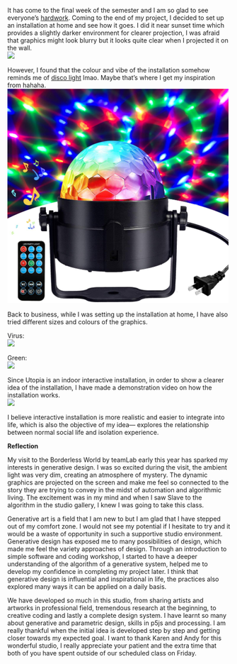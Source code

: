 It has come to the final week of the semester and I am so glad to see everyone’s [hardwork](https://karenanndonnachie.github.io/Slave-To-The-Algorithm/Slave_ribbon/). Coming to the end of my project, I decided to set up an installation at home and see how it goes. I did it near sunset time which provides a slightly darker environment for clearer projection, I was afraid that graphics might look blurry but it looks quite clear when I projected it on the wall. <br/>
<img src="images/projection.gif">

However, I found that the colour and vibe of the installation somehow reminds me of [disco light](https://www.amazon.com.au/Karaoke-Machine-Portable-Activated-Festival/dp/B01JO7AEK0/ref=sr_1_17?dchild=1&keywords=disco+light&qid=1603286523&sr=8-17) lmao. Maybe that’s where I get my inspiration from hahaha. <br/>
<img src="images/disco.jpg" width = 500>

Back to business, while I was setting up the installation at home, I have also tried different sizes and colours of the graphics. 

Virus:<br/>
<img src="images/virus.gif">

Green:<br/>
<img src="images/green.gif">

Since Utopia is an indoor interactive installation, in order to show a clearer idea of the installation, I have made a demonstration video on how the installation works.<br/>
<img src="images/utopia.gif">

I believe interactive installation is more realistic and easier to integrate into life, which is also the objective of my idea— explores the relationship between normal social life and isolation experience.

**Reflection**

My visit to the Borderless World by teamLab early this year has sparked my interests in generative design. I was so excited during the visit, the ambient light was very dim, creating an atmosphere of mystery. The dynamic graphics are projected on the screen and make me feel so connected to the story they are trying to convey in the midst of automation and algorithmic living. The excitement was in my mind and when I saw Slave to the algorithm in the studio gallery, I knew I was going to take this class. 

Generative art is a field that I am new to but I am glad that I have stepped out of my comfort zone.
I would not see my potential if I hesitate to try and it would be a waste of opportunity in such a  supportive studio environment. Generative design has exposed me to many possibilities of design, which made me feel the variety approaches of design. Through an introduction to simple software and coding workshop, I started to have a deeper understanding of the algorithm of a generative system, helped me to develop my confidence in completing my project later. I think that generative design is influential and inspirational in life, the practices also explored many ways it can be applied on a daily basis. 

We have developed so much in this studio, from sharing artists and artworks in professional field, tremendous research at the beginning, to creative coding and lastly a complete design system. I have learnt so many about generative and parametric design, skills in p5js and processing. I am really thankful when the initial idea is developed step by step and getting closer towards my expected goal. I want to thank Karen and Andy for this wonderful studio, I really appreciate your patient and the extra time that both of you have spent outside of our scheduled class on Friday. 
